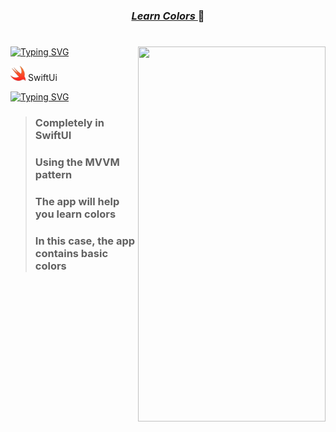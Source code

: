 
<!--- LOGO --->
***<h3 align="center"> <a href="https://github.com/karamanets" target="_blank"> Learn Colors </a>***  📱
# 
 
<!--- GIF iPhone --->
<p><img align="right" src="https://github.com/karamanets/LearnColors/blob/main/icons/LearnColors.gif" width="300" height="600" /></p>
 

<!--- Tag header --->
<a href="https://git.io/typing-svg"><img src="https://readme-typing-svg.demolab.com?font=Fira+Code&size=25&pause=1000&color=9356A0&width=435&lines=Frameworks" alt="Typing SVG" /></a>
  
  
<!--- Tag --->
<img src="https://github.com/karamanets/karamanets/blob/main/icon/IconSwiftUi.png" width="24" height="24">      SwiftUi

  
<!--- about header --->
<a href="https://git.io/typing-svg"><img src="https://readme-typing-svg.demolab.com?font=Fira+Code&size=23&pause=1000&color=9356A0&width=435&lines=About+the+project" alt="Typing SVG" /></a>  
  
<!--- about text --->  
>### Completely in SwiftUI
>### Using the MVVM pattern
>### The app will help you learn colors 
>### In this case, the app contains basic colors


